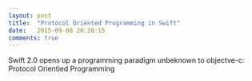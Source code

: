 ```yaml
---
layout: post
title:  "Protocol Oriented Programming in Swift"
date:   2015-09-08 20:20:15
comments: true
---
```


Swift 2.0 opens up a programming paradigm unbeknown to objectve-c: Protocol Orientied Programming